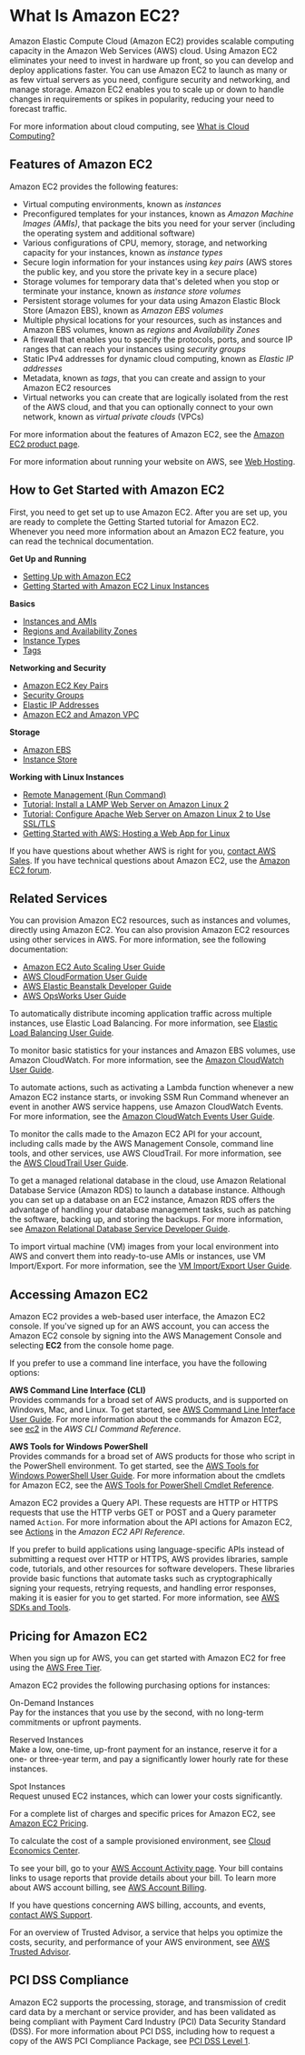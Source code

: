 # What Is Amazon EC2?<a name="concepts"></a>

Amazon Elastic Compute Cloud \(Amazon EC2\) provides scalable computing capacity in the Amazon Web Services \(AWS\) cloud\. Using Amazon EC2 eliminates your need to invest in hardware up front, so you can develop and deploy applications faster\. You can use Amazon EC2 to launch as many or as few virtual servers as you need, configure security and networking, and manage storage\. Amazon EC2 enables you to scale up or down to handle changes in requirements or spikes in popularity, reducing your need to forecast traffic\.

For more information about cloud computing, see [What is Cloud Computing?](https://aws.amazon.com/what-is-cloud-computing/)

## Features of Amazon EC2<a name="ec2-features"></a>

Amazon EC2 provides the following features:
+ Virtual computing environments, known as *instances*
+ Preconfigured templates for your instances, known as *Amazon Machine Images \(AMIs\)*, that package the bits you need for your server \(including the operating system and additional software\)
+ Various configurations of CPU, memory, storage, and networking capacity for your instances, known as *instance types*
+ Secure login information for your instances using *key pairs* \(AWS stores the public key, and you store the private key in a secure place\)
+ Storage volumes for temporary data that's deleted when you stop or terminate your instance, known as *instance store volumes*
+ Persistent storage volumes for your data using Amazon Elastic Block Store \(Amazon EBS\), known as *Amazon EBS volumes*
+ Multiple physical locations for your resources, such as instances and Amazon EBS volumes, known as *regions* and *Availability Zones*
+ A firewall that enables you to specify the protocols, ports, and source IP ranges that can reach your instances using *security groups*
+ Static IPv4 addresses for dynamic cloud computing, known as *Elastic IP addresses*
+ Metadata, known as *tags*, that you can create and assign to your Amazon EC2 resources
+ Virtual networks you can create that are logically isolated from the rest of the AWS cloud, and that you can optionally connect to your own network, known as *virtual private clouds* \(VPCs\)

For more information about the features of Amazon EC2, see the [Amazon EC2 product page](https://aws.amazon.com/ec2)\.

For more information about running your website on AWS, see [Web Hosting](https://aws.amazon.com/websites/)\.

## How to Get Started with Amazon EC2<a name="how-to-get-started"></a>

First, you need to get set up to use Amazon EC2\. After you are set up, you are ready to complete the Getting Started tutorial for Amazon EC2\. Whenever you need more information about an Amazon EC2 feature, you can read the technical documentation\.

**Get Up and Running**
+ [Setting Up with Amazon EC2](get-set-up-for-amazon-ec2.md)
+ [Getting Started with Amazon EC2 Linux Instances](EC2_GetStarted.md)

**Basics**
+ [Instances and AMIs](ec2-instances-and-amis.md)
+ [Regions and Availability Zones](using-regions-availability-zones.md)
+ [Instance Types](instance-types.md)
+ [Tags](Using_Tags.md)

**Networking and Security**
+ [Amazon EC2 Key Pairs](ec2-key-pairs.md)
+ [Security Groups](using-network-security.md)
+ [Elastic IP Addresses](elastic-ip-addresses-eip.md)
+ [Amazon EC2 and Amazon VPC](using-vpc.md)

**Storage**
+ [Amazon EBS](AmazonEBS.md)
+ [Instance Store](InstanceStorage.md)

**Working with Linux Instances**
+ [Remote Management \(Run Command\)](http://docs.aws.amazon.com/systems-manager/latest/userguide/execute-remote-commands.html)
+ [Tutorial: Install a LAMP Web Server on Amazon Linux 2](ec2-lamp-amazon-linux-2.md)
+ [Tutorial: Configure Apache Web Server on Amazon Linux 2 to Use SSL/TLS](SSL-on-an-instance.md)
+ [Getting Started with AWS: Hosting a Web App for Linux](http://docs.aws.amazon.com/gettingstarted/latest/wah-linux/)

If you have questions about whether AWS is right for you, [contact AWS Sales](https://aws.amazon.com/contact-us/)\. If you have technical questions about Amazon EC2, use the [Amazon EC2 forum](https://forums.aws.amazon.com/forum.jspa?forumID=30)\. 

## Related Services<a name="related-services"></a>

You can provision Amazon EC2 resources, such as instances and volumes, directly using Amazon EC2\. You can also provision Amazon EC2 resources using other services in AWS\. For more information, see the following documentation:
+ [Amazon EC2 Auto Scaling User Guide](http://docs.aws.amazon.com/autoscaling/latest/userguide/)
+ [AWS CloudFormation User Guide](http://docs.aws.amazon.com/AWSCloudFormation/latest/UserGuide/)
+ [AWS Elastic Beanstalk Developer Guide](http://docs.aws.amazon.com/elasticbeanstalk/latest/dg/)
+ [AWS OpsWorks User Guide](http://docs.aws.amazon.com/opsworks/latest/userguide/)

To automatically distribute incoming application traffic across multiple instances, use Elastic Load Balancing\. For more information, see [Elastic Load Balancing User Guide](http://docs.aws.amazon.com/elasticloadbalancing/latest/userguide/)\.

To monitor basic statistics for your instances and Amazon EBS volumes, use Amazon CloudWatch\. For more information, see the [Amazon CloudWatch User Guide](http://docs.aws.amazon.com/AmazonCloudWatch/latest/DeveloperGuide/)\.

To automate actions, such as activating a Lambda function whenever a new Amazon EC2 instance starts, or invoking SSM Run Command whenever an event in another AWS service happens, use Amazon CloudWatch Events\. For more information, see the [Amazon CloudWatch Events User Guide](http://docs.aws.amazon.com/AmazonCloudWatch/latest/events/)\.

To monitor the calls made to the Amazon EC2 API for your account, including calls made by the AWS Management Console, command line tools, and other services, use AWS CloudTrail\. For more information, see the [AWS CloudTrail User Guide](http://docs.aws.amazon.com/awscloudtrail/latest/userguide/)\.

To get a managed relational database in the cloud, use Amazon Relational Database Service \(Amazon RDS\) to launch a database instance\. Although you can set up a database on an EC2 instance, Amazon RDS offers the advantage of handling your database management tasks, such as patching the software, backing up, and storing the backups\. For more information, see [Amazon Relational Database Service Developer Guide](http://docs.aws.amazon.com/AmazonRDS/latest/DeveloperGuide/)\.

To import virtual machine \(VM\) images from your local environment into AWS and convert them into ready\-to\-use AMIs or instances, use VM Import/Export\. For more information, see the [ VM Import/Export User Guide](http://docs.aws.amazon.com/vm-import/latest/userguide/)\.

## Accessing Amazon EC2<a name="access-ec2"></a>

Amazon EC2 provides a web\-based user interface, the Amazon EC2 console\. If you've signed up for an AWS account, you can access the Amazon EC2 console by signing into the AWS Management Console and selecting **EC2** from the console home page\.

If you prefer to use a command line interface, you have the following options:

**AWS Command Line Interface \(CLI\)**  
Provides commands for a broad set of AWS products, and is supported on Windows, Mac, and Linux\. To get started, see [AWS Command Line Interface User Guide](http://docs.aws.amazon.com/cli/latest/userguide/)\. For more information about the commands for Amazon EC2, see [ec2](http://docs.aws.amazon.com/cli/latest/reference/ec2/index.html) in the *AWS CLI Command Reference*\.

**AWS Tools for Windows PowerShell**  
Provides commands for a broad set of AWS products for those who script in the PowerShell environment\. To get started, see the [AWS Tools for Windows PowerShell User Guide](http://docs.aws.amazon.com/powershell/latest/userguide/)\. For more information about the cmdlets for Amazon EC2, see the [AWS Tools for PowerShell Cmdlet Reference](http://docs.aws.amazon.com/powershell/latest/reference/Index.html)\.

Amazon EC2 provides a Query API\. These requests are HTTP or HTTPS requests that use the HTTP verbs GET or POST and a Query parameter named `Action`\. For more information about the API actions for Amazon EC2, see [Actions](http://docs.aws.amazon.com/AWSEC2/latest/APIReference/query-apis.html) in the *Amazon EC2 API Reference*\.

If you prefer to build applications using language\-specific APIs instead of submitting a request over HTTP or HTTPS, AWS provides libraries, sample code, tutorials, and other resources for software developers\. These libraries provide basic functions that automate tasks such as cryptographically signing your requests, retrying requests, and handling error responses, making it is easier for you to get started\. For more information, see [AWS SDKs and Tools](https://aws.amazon.com/tools/)\.

## Pricing for Amazon EC2<a name="ec2-pricing"></a>

When you sign up for AWS, you can get started with Amazon EC2 for free using the [AWS Free Tier](https://aws.amazon.com/free/)\.

Amazon EC2 provides the following purchasing options for instances:

On\-Demand Instances  
Pay for the instances that you use by the second, with no long\-term commitments or upfront payments\.

Reserved Instances  
Make a low, one\-time, up\-front payment for an instance, reserve it for a one\- or three\-year term, and pay a significantly lower hourly rate for these instances\.

Spot Instances  
Request unused EC2 instances, which can lower your costs significantly\.

For a complete list of charges and specific prices for Amazon EC2, see [Amazon EC2 Pricing](https://aws.amazon.com/ec2/pricing)\.

To calculate the cost of a sample provisioned environment, see [Cloud Economics Center](https://aws.amazon.com/economics/)\.

To see your bill, go to your [AWS Account Activity page](https://aws.amazon.com/account-activity)\. Your bill contains links to usage reports that provide details about your bill\. To learn more about AWS account billing, see [AWS Account Billing](http://docs.aws.amazon.com/awsaccountbilling/latest/aboutv2/)\.

If you have questions concerning AWS billing, accounts, and events, [contact AWS Support](https://aws.amazon.com/contact-us/)\.

For an overview of Trusted Advisor, a service that helps you optimize the costs, security, and performance of your AWS environment, see [AWS Trusted Advisor](https://aws.amazon.com/premiumsupport/trustedadvisor/)\.

## PCI DSS Compliance<a name="pci-compliance"></a>

Amazon EC2 supports the processing, storage, and transmission of credit card data by a merchant or service provider, and has been validated as being compliant with Payment Card Industry \(PCI\) Data Security Standard \(DSS\)\. For more information about PCI DSS, including how to request a copy of the AWS PCI Compliance Package, see [PCI DSS Level 1](https://aws.amazon.com/compliance/pci-dss-level-1-faqs/)\. 